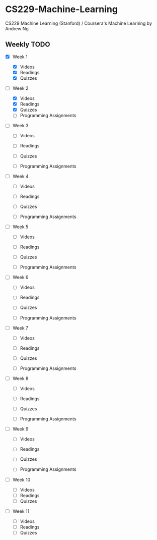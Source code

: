 # CS229-Machine-Learning
CS229 Machine Learning (Stanford) / Coursera's Machine Learning by Andrew Ng

## Weekly TODO

- [x] Week 1

    - [x] Videos
    - [x] Readings
    - [x] Quizzes 

- [ ] Week 2

    - [x] Videos
    - [x] Readings
    - [x] Quizzes
    - [ ] Programming Assignments 

- [ ] Week 3

    - [ ] Videos
    - [ ] Readings
    - [ ] Quizzes 
    - [ ] Programming Assignments 

    

- [ ] Week 4

    - [ ] Videos
    - [ ] Readings
    - [ ] Quizzes 
    - [ ] Programming Assignments 


- [ ] Week 5

    - [ ] Videos
    - [ ] Readings
    - [ ] Quizzes 
    - [ ] Programming Assignments 


- [ ] Week 6

    - [ ] Videos
    - [ ] Readings
    - [ ] Quizzes 
    - [ ] Programming Assignments 


- [ ] Week 7

    - [ ] Videos
    - [ ] Readings
    - [ ] Quizzes 
    - [ ] Programming Assignments 


- [ ] Week 8

    - [ ] Videos
    - [ ] Readings
    - [ ] Quizzes 
    - [ ] Programming Assignments 


- [ ] Week 9

    - [ ] Videos
    - [ ] Readings
    - [ ] Quizzes 
    - [ ] Programming Assignments 


- [ ] Week 10

    - [ ] Videos
    - [ ] Readings
    - [ ] Quizzes 

- [ ] Week 11

    - [ ] Videos
    - [ ] Readings
    - [ ] Quizzes 
